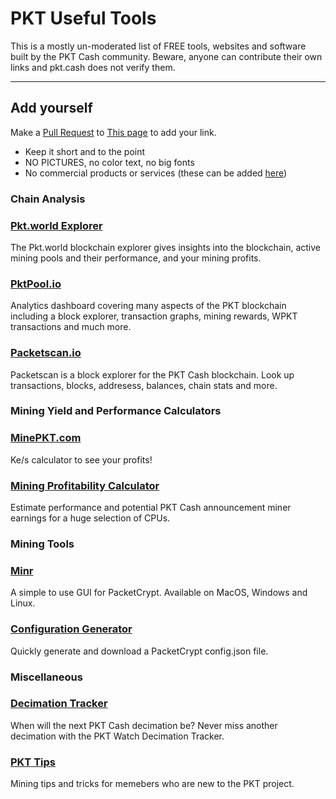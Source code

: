# PKT Useful Tools

This is a mostly un-moderated list of FREE tools, websites and software built by the PKT Cash community. Beware, anyone can contribute their own links and pkt.cash does not verify them.

---
## Add yourself
Make a [Pull Request](https://docs.github.com/en/github/collaborating-with-pull-requests/proposing-changes-to-your-work-with-pull-requests/creating-a-pull-request) to [This page](https://github.com/pkt-cash/pkt-docs/blob/main/docs/useful_tools.md) to add your link.

* Keep it short and to the point
* NO PICTURES, no color text, no big fonts
* No commercial products or services (these can be added [here](https://docs.pkt.cash/en/latest/commercial/))

### Chain Analysis
### [Pkt.world Explorer](http://pkt.world/explorer)
The Pkt.world blockchain explorer gives insights into the blockchain, active mining pools and their performance, and your mining profits.

### [PktPool.io](https://pktpool.io/pkt)
Analytics dashboard covering many aspects of the PKT blockchain including a block explorer, transaction graphs, mining rewards, WPKT transactions and much more.

### [Packetscan.io](https://packetscan.io)
Packetscan is a block explorer for the PKT Cash blockchain. Look up transactions, blocks, addresess, balances, chain stats and more.

### Mining Yield and Performance Calculators
### [MinePKT.com](http://minepkt.com/)
Ke/s calculator to see your profits!

### [Mining Profitability Calculator](https://calculator.pkt.watch/)
Estimate performance and potential PKT Cash announcement miner earnings for a huge selection of CPUs.

### Mining Tools
### [Minr](https://pkt.watch/minr/)
A simple to use GUI for PacketCrypt. Available on MacOS, Windows and Linux.

### [Configuration Generator](https://config.pkt.watch/)
Quickly generate and download a PacketCrypt config.json file.

### Miscellaneous
### [Decimation Tracker](https://decimation.pkt.watch/)
When will the next PKT Cash decimation be? Never miss another decimation with the PKT Watch Decimation Tracker.

### [PKT Tips](https://www.pkt.tips)
Mining tips and tricks for memebers who are new to the PKT project.
